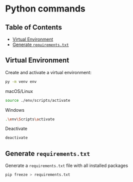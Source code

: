 # Python commands

## Table of Contents

- [Virtual Environment](#virtual_environment)
- [Generate `requirements.txt`](#generate-requirementstxt)


## Virtual Environment

Create and activate a virtual environment:

```bash
py -m venv env
```
macOS/Linux

```bash
source ./env/scripts/activate
```
Windows

```bash
.\env\Scripts\activate
```
Deactivate

```bash
deactivate
```

## Generate `requirements.txt`

Generate a `requirements.txt` file with all installed packages

```bash
pip freeze > requirements.txt
